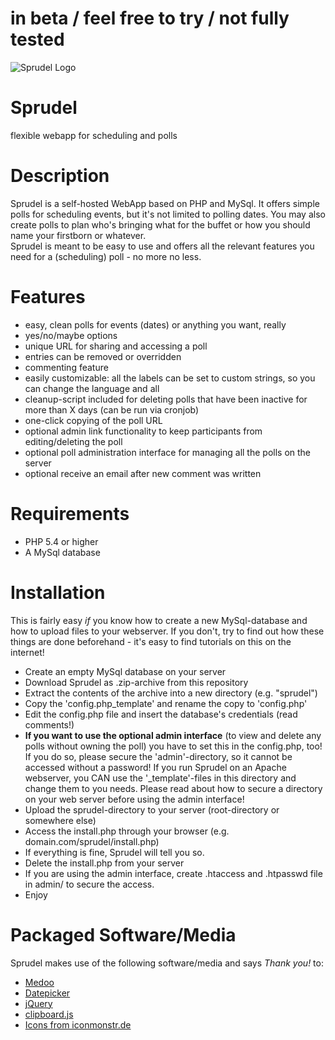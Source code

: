 # in beta / feel free to try / not fully tested

![Sprudel Logo](https://raw.githubusercontent.com/bkis/sprudel/master/img/logo-dark.png)

# Sprudel
flexible webapp for scheduling and polls

# Description
Sprudel is a self-hosted WebApp based on PHP and MySql. It offers simple polls for scheduling events, but it's not limited to polling dates. You may also create polls to plan who's bringing what for the buffet or how you should name your firstborn or whatever.  
Sprudel is meant to be easy to use and offers all the relevant features you need for a (scheduling) poll - no more no less.  

# Features
- easy, clean polls for events (dates) or anything you want, really
- yes/no/maybe options
- unique URL for sharing and accessing a poll
- entries can be removed or overridden
- commenting feature
- easily customizable: all the labels can be set to custom strings, so you can change the language and all
- cleanup-script included for deleting polls that have been inactive for more than X days (can be run via cronjob)
- one-click copying of the poll URL
- optional admin link functionality to keep participants from editing/deleting the poll
- optional poll administration interface for managing all the polls on the server
- optional receive an email after new comment was written

# Requirements
- PHP 5.4 or higher  
- A MySql database  

# Installation
This is fairly easy *if* you know how to create a new MySql-database and how to upload files to your webserver. If you don't, try to find out how these things are done beforehand - it's easy to find tutorials on this on the internet!
- Create an empty MySql database on your server
- Download Sprudel as .zip-archive from this repository
- Extract the contents of the archive into a new directory (e.g. "sprudel")
- Copy the 'config.php_template' and rename the copy to 'config.php'
- Edit the config.php file and insert the database's credentials (read comments!)
- __If you want to use the optional admin interface__ (to view and delete any polls without owning the poll) you have to set this in the config.php, too! If you do so, please secure the 'admin'-directory, so it cannot be accessed without a password! If you run Sprudel on an Apache webserver, you CAN use the '\_template'-files in this directory and change them to you needs. Please read about how to secure a directory on your web server before using the admin interface!
- Upload the sprudel-directory to your server (root-directory or somewhere else)
- Access the install.php through your browser (e.g. domain.com/sprudel/install.php)
- If everything is fine, Sprudel will tell you so.
- Delete the install.php from your server
- If you are using the admin interface, create .htaccess and .htpasswd file in admin/ to secure the access.
- Enjoy

# Packaged Software/Media
Sprudel makes use of the following software/media and says *Thank you!* to:
- [Medoo](https://github.com/catfan/Medoo)
- [Datepicker](https://github.com/fengyuanchen/datepicker)
- [jQuery](https://github.com/jquery/jquery)
- [clipboard.js](https://github.com/zenorocha/clipboard.js)
- [Icons from iconmonstr.de](http://www.iconmonstr.de)

